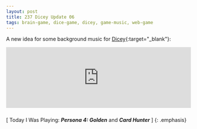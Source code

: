 ```yaml
---
layout: post
title: 237 Dicey Update 06
tags: brain-game, dice-game, dicey, game-music, web-game
---
```

A new idea for some background music for [Dicey](http://sandcastle.co/dicey){:target="_blank"}:

<iframe width="100%" height="166" scrolling="no" frameborder="no" style="margin-bottom:10px;" src="https://w.soundcloud.com/player/?url=https%3A//api.soundcloud.com/tracks/221472109&amp;color=00aabb&amp;auto_play=false&amp;hide_related=false&amp;show_comments=true&amp;show_user=true&amp;show_reposts=false"></iframe>

[ Today I Was Playing: ***Persona 4: Golden*** and ***Card Hunter*** ]
{: .emphasis}

